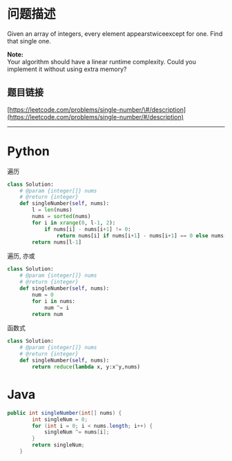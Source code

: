 # 问题描述

Given an array of integers, every element appearstwiceexcept for one. Find that single one.

**Note:**  
Your algorithm should have a linear runtime complexity. Could you implement it without using extra memory?

## 题目链接

[https://leetcode.com/problems/single-number/\#/description](https://leetcode.com/problems/single-number/#/description)

---

# Python

遍历

```py
class Solution:
    # @param {integer[]} nums
    # @return {integer}
    def singleNumber(self, nums):
        l = len(nums)
        nums = sorted(nums)
        for i in xrange(0, l-1, 2):
            if nums[i] - nums[i+1] != 0:
                return nums[i] if nums[i+1] - nums[i+1] == 0 else nums[i+1]
        return nums[l-1]
```

遍历, 亦或

```py
class Solution:
    # @param {integer[]} nums
    # @return {integer}
    def singleNumber(self, nums):
        num = 0
        for i in nums:
            num ^= i
        return num
```

函数式

```py
class Solution:
    # @param {integer[]} nums
    # @return {integer}
    def singleNumber(self, nums):
        return reduce(lambda x, y:x^y,nums)
```

# Java

```java
public int singleNumber(int[] nums) {
        int singleNum = 0;
        for (int i = 0; i < nums.length; i++) {
            singleNum ^= nums[i];
        }
        return singleNum;
    }
```



